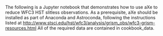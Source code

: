 The following is a Jupyter notebook that demonstrates how to use aXe to reduce WFC3 HST slitless observations. 
As a prerequisite, aXe should be installed as part of Anaconda and Astroconda, following the instructions listed at http://www.stsci.edu/hst/wfc3/analysis/grism_obs/wfc3-grism-resources.html
All of the required data are contained in cookbook_data. 